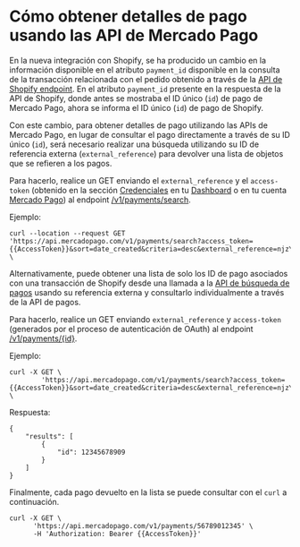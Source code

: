 # Cómo obtener detalles de pago usando las API de Mercado Pago

En la nueva integración con Shopify, se ha producido un cambio en la información disponible en el atributo `payment_id` disponible en la consulta de la transacción relacionada con el pedido obtenido a través de la [API de Shopify endpoint](/admin/orders/{{order_id}}/transacciones.json). En el atributo `payment_id` presente en la respuesta de la API de Shopify, donde antes se mostraba el ID único (`id`) de pago de Mercado Pago, ahora se informa el ID único (`id`) de pago de Shopify.

Con este cambio, para obtener detalles de pago utilizando las APIs de Mercado Pago, en lugar de consultar el pago directamente a través de su ID único (`id`), será necesario realizar una búsqueda utilizando su ID de referencia externa (`external_reference`) para devolver una lista de objetos que se refieren a los pagos.

Para hacerlo, realice un GET enviando el `external_reference` y el `access-token` (obtenido en la sección [Credenciales](/developers/es/docs/shopify/additional-content/credentials) en tu [Dashboard](https://www.mercadopago.com/developers/panel/app) o en tu cuenta [Mercado Pago](https://www.mercadopago[FAKER][URL][DOMAIN]/settings/account/credentials)) al endpoint [/v1/payments/search](/developers/es/reference/payments/_payments_search/get). 

Ejemplo:

```curl
curl --location --request GET 'https://api.mercadopago.com/v1/payments/search?access_token={{AccessToken}}&sort=date_created&criteria=desc&external_reference=njzY7fKb5HH5TgYwXO6jsh2xp&status=approved' \
```

Alternativamente, puede obtener una lista de solo los ID de pago asociados con una transacción de Shopify desde una llamada a la [API de búsqueda de pagos](/developers/en/reference/pagos/_pagos/post) usando su referencia externa y consultarlo individualmente a través de la API de pagos. 

Para hacerlo, realice un GET enviando `external_reference` y `access-token` (generados por el proceso de autenticación de OAuth) al endpoint [/v1/payments/{id}](/developers/es/reference/payments/_payments/post).

Ejemplo:

```curl
curl -X GET \
        'https://api.mercadopago.com/v1/payments/search?access_token={{AccessToken}}&sort=date_created&criteria=desc&external_reference=njzY7fKb5HH5TgYwXO6jsh2xp&status=approved&attributes=results.id' \
```

Respuesta:

```response
{
    "results": [
        {
            "id": 12345678909
        }
    ]
}
```

Finalmente, cada pago devuelto en la lista se puede consultar con el `curl` a continuación.

```curl
curl -X GET \
      'https://api.mercadopago.com/v1/payments/56789012345' \
      -H 'Authorization: Bearer {{AccessToken}}'
```